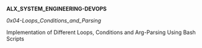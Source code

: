 __ALX_SYSTEM_ENGINEERING-DEVOPS__

_0x04-Loops_Conditions_and_Parsing_

Implementation of Different Loops, Conditions and Arg-Parsing Using Bash Scripts
